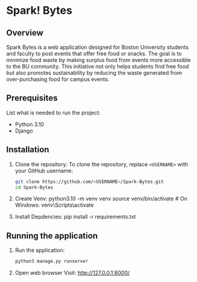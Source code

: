 # Spark! Bytes

## Overview
Spark Bytes is a web application designed for Boston University students and faculty to post events that offer free food or snacks. The goal is to minimize food waste by making surplus food from events more accessible to the BU community. This initiative not only helps students find free food but also promotes sustainability by reducing the waste generated from over-purchasing food for campus events.

## Prerequisites
List what is needed to run the project:
- Python 3.10
- Django

## Installation

1. Clone the repository:
    To clone the repository, replace `<USERNAME>` with your GitHub username:

    ```bash
    git clone https://github.com/<USERNAME>/Spark-Bytes.git
    cd Spark-Bytes

2. Create Venv:
    python3.10 -m venv venv
    source venv/bin/activate  # On Windows: venv\Scripts\activate

3. Install Depdencies:
    pip install -r requirements.txt

## Running the application

1. Run the application:
    ```bash
    python3 manage.py runserver

2. Open web browser
    Visit: http://127.0.0.1:8000/